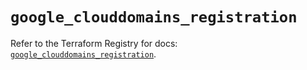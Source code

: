 # `google_clouddomains_registration`

Refer to the Terraform Registry for docs: [`google_clouddomains_registration`](https://registry.terraform.io/providers/hashicorp/google/6.49.1/docs/resources/clouddomains_registration).
